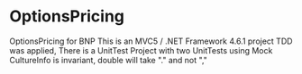 # OptionsPricing
 OptionsPricing for BNP
 This is an MVC5 / .NET Framework 4.6.1 project 
 TDD was applied, There is a UnitTest Project with two UnitTests using Mock
 CultureInfo is invariant, double will take "." and not ","
 
